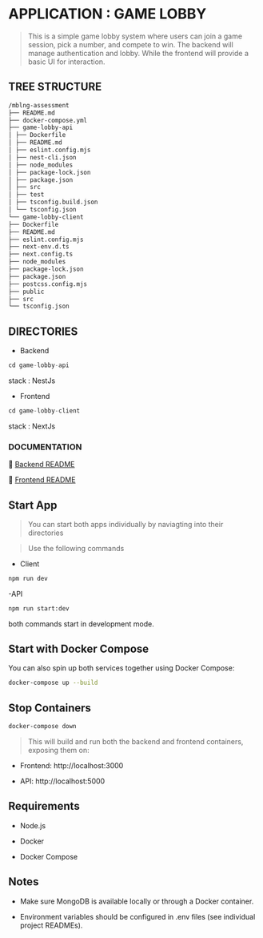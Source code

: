# APPLICATION : GAME LOBBY

> This is a simple game lobby system where users can join a game
> session, pick a number, and compete to win. The backend will manage authentication and
> lobby. While the frontend will provide a basic UI for interaction.

## TREE STRUCTURE

```bash
/mblng-assessment
├── README.md
├── docker-compose.yml
├── game-lobby-api
│ ├── Dockerfile
│ ├── README.md
│ ├── eslint.config.mjs
│ ├── nest-cli.json
│ ├── node_modules
│ ├── package-lock.json
│ ├── package.json
│ ├── src
│ ├── test
│ ├── tsconfig.build.json
│ └── tsconfig.json
└── game-lobby-client
├── Dockerfile
├── README.md
├── eslint.config.mjs
├── next-env.d.ts
├── next.config.ts
├── node_modules
├── package-lock.json
├── package.json
├── postcss.config.mjs
├── public
├── src
└── tsconfig.json
```

## DIRECTORIES

- Backend

```javascript
cd game-lobby-api
```

stack : NestJs

- Frontend

```javascript
cd game-lobby-client
```

stack : NextJs

### DOCUMENTATION

🔗 [Backend README](./game-lobby-api/README.md)

🔗 [Frontend README](./game-lobby-client/README.md)

## Start App

> You can start both apps individually by naviagting into their directories

> Use the following commands

- Client

```bash
npm run dev
```

-API

```bash
npm run start:dev
```

both commands start in development mode.

## Start with Docker Compose

You can also spin up both services together using Docker Compose:

```bash
docker-compose up --build
```

## Stop Containers

```bash
docker-compose down
```

> This will build and run both the backend and frontend containers, exposing them on:

- Frontend: http://localhost:3000

- API: http://localhost:5000

## Requirements

- Node.js

- Docker

- Docker Compose

## Notes

- Make sure MongoDB is available locally or through a Docker container.

- Environment variables should be configured in .env files (see individual project READMEs).
